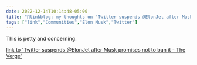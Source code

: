 ```yaml
---
date: 2022-12-14T10:14:48-05:00
title: "🔗linkblog: my thoughts on 'Twitter suspends @ElonJet after Musk promises not to ban it - The Verge'"
tags: ["link","Communities","Elon Musk","Twitter"]
---
```

This is petty and concerning.  
 

[link to 'Twitter suspends @ElonJet after Musk promises not to ban it - The Verge'](https://www.theverge.com/2022/12/14/23508898/elonjet-twitter-ban-elon-musk-jet-tracker)
